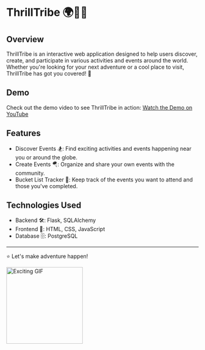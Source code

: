 # ThrillTribe 🌍🏄‍♀️

## Overview

ThrillTribe is an interactive web application designed to help users discover, create, and participate in various activities and events around the world. Whether you're looking for your next adventure or a cool place to visit, ThrillTribe has got you covered! 🌟 

## Demo

Check out the demo video to see ThrillTribe in action: [Watch the Demo on YouTube](https://www.youtube.com/watch?v=7cF6lmCqVc8)

## Features

- Discover Events 🏂: Find exciting activities and events happening near you or around the globe.
- Create Events 🪂: Organize and share your own events with the community.
- Bucket List Tracker 📝: Keep track of the events you want to attend and those you've completed.  

## Technologies Used

- Backend 🛠️: Flask, SQLAlchemy
- Frontend 🎨: HTML, CSS, JavaScript
- Database 🗄️: PostgreSQL

---

⭐️ Let's make adventure happen!

<a href="https://www.linkedin.com/in/ritagalkov/" target="_blank">
  <img src="https://i.giphy.com/media/v1.Y2lkPTc5MGI3NjExcGd4eTNzd2I2aTB2d242bjJqNDF1aHBmZnNsZ3JqZzF1cWtuNHQ3cSZlcD12MV9pbnRlcm5hbF9naWZfYnlfaWQmY3Q9cw/3D1TaQliHGTNsBrs9G/giphy.gif" alt="Exciting GIF" width="200"/>
</a>
